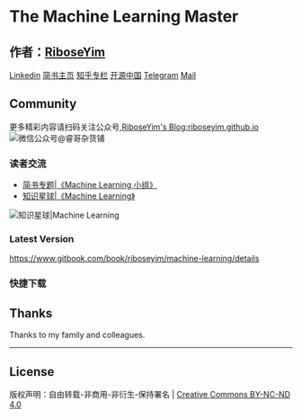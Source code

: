 # The Machine Learning Master

## 作者：[RiboseYim](https://riboseyim.github.io/2016/05/31/AboutMe/)

[Linkedin](https://www.linkedin.com/in/riboseyim/)
[简书主页](http://www.jianshu.com/u/8cc1dba4bc96)
[知乎专栏](https://www.zhihu.com/people/riboseyim)
[开源中国](https://my.oschina.net/zijingshanke/blog)
[Telegram](https://t.me/riboseyim)
[Mail](mailto:riboseyim@gmail.com)

## Community
更多精彩内容请扫码关注公众号,[RiboseYim's Blog:riboseyim.github.io](https://riboseyim.github.io?product=ebook&id=machinelearning)
![微信公众号@睿哥杂货铺](http://o8m8ngokc.bkt.clouddn.com/ID_RiboseYim_201706.png)

### 读者交流
- [简书专题|《Machine Learning 小组》](https://www.jianshu.com/c/e94623c9ea2a)
- [知识星球|《Machine Learning》](https://t.zsxq.com/zFUF2zv)

![知识星球|Machine Learning](http://o8m8ngokc.bkt.clouddn.com/riboseyim_id_quanzi_machinelearning.png)

### Latest Version
https://www.gitbook.com/book/riboseyim/machine-learning/details

### 快捷下载


## Thanks
Thanks to my family and colleagues.

<hr>

## License

版权声明：自由转载-非商用-非衍生-保持署名 | [Creative Commons BY-NC-ND 4.0](https://creativecommons.org/licenses/by-nc-nd/4.0/legalcode)
